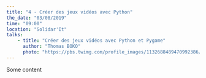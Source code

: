 ```yaml
---
title: "4 - Créer des jeux vidéos avec Python"
the_date: "03/08/2019"
time: "09:00"
location: "Solidar'It"
talks:
    - title: "Créer des jeux vidéos avec Python et Pygame"
      author: "Thomas BOKO"
      photo: "https://pbs.twimg.com/profile_images/1132688489470992386/QiCYIwC7_400x400.png"
---
```


Some content